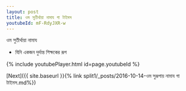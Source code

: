 ```yaml
---
layout: post
title: ওম সুতীর্থায়া নামায গা টাইমস
youtubeId: mF-RdyJXR-w
---
```

 
 
 ওম সুতীর্থায়া নামায  
 
 -  যিনি একজন দুর্দান্ত শিক্ষকের রূপ 
 
  
 
  
 
 
 
 
 
 


{% include youtubePlayer.html id=page.youtubeId %}
 
[Next]({{ site.baseurl }}{% link  split1/_posts/2016-10-14-ওম সুরূপায় নামায গা টাইমস.md%})
 
